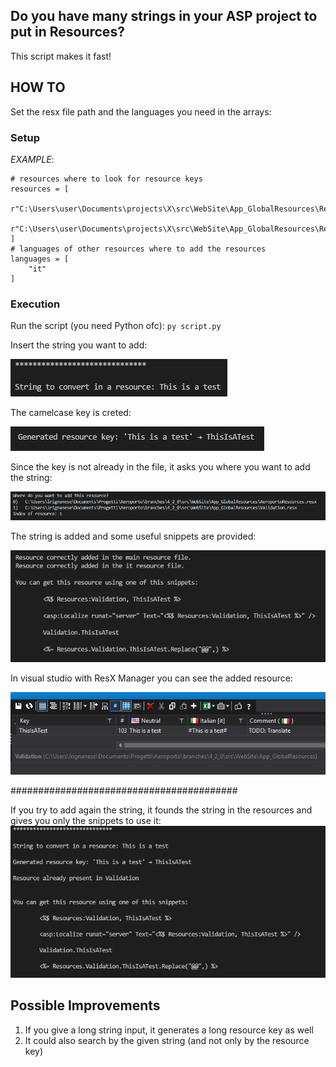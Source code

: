 ## Do you have many strings in your ASP project to put in Resources?
This script makes it fast!

## HOW TO
Set the resx file path and the languages you need in the arrays:

### Setup
*EXAMPLE*:
```
# resources where to look for resource keys
resources = [
    r"C:\Users\user\Documents\projects\X\src\WebSite\App_GlobalResources\Resource1.resx",
    r"C:\Users\user\Documents\projects\X\src\WebSite\App_GlobalResources\Resource2.resx",
]
# languages of other resources where to add the resources
languages = [
    "it"
]
```

### Execution
Run the script (you need Python ofc):
`py script.py`

Insert the string you want to add:

![alt text][1]

The camelcase key is creted:

![alt text][2]

Since the key is not already in the file, it asks you where you want to add the string:

![alt text][3]

The string is added and some useful snippets are provided:

![alt text][4]

In visual studio with ResX Manager you can see the added resource:

![alt text][5]

#########################################

If you try to add again the string, it founds the string in the resources and gives you only the snippets to use it:
![alt text][6]

[1]: https://raw.githubusercontent.com/rignaneseleo/ASP-resources-creator/master/screen/1.PNG "Give an input string"
[2]: https://raw.githubusercontent.com/rignaneseleo/ASP-resources-creator/master/screen/2.PNG "ResourceKey"
[3]: https://raw.githubusercontent.com/rignaneseleo/ASP-resources-creator/master/screen/3.PNG "Choose the resource"
[4]: https://raw.githubusercontent.com/rignaneseleo/ASP-resources-creator/master/screen/4.PNG "Snippets"
[5]: https://raw.githubusercontent.com/rignaneseleo/ASP-resources-creator/master/screen/5.PNG "ResX Manager check"
[6]: https://raw.githubusercontent.com/rignaneseleo/ASP-resources-creator/master/screen/6.PNG "Resource already present"


## Possible Improvements
1. If you give a long string input, it generates a long resource key as well
2. It could also search by the given string (and not only by the resource key)
